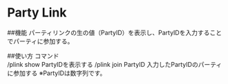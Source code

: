 # Party Link

##機能
パーティリンクの生の値（PartyID）を表示し、PartyIDを入力することでパーティに参加する。

##使い方
コマンド  
/plink show         PartyIDを表示する
/plink join PartyID 入力したPartyIDのパーティに参加する
※PartyIDは数字列です。